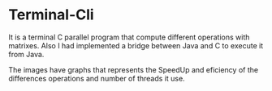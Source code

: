 # Terminal-Cli

It is a terminal C parallel program that compute different operations with matrixes. Also I had implemented a bridge between Java and C to execute it from Java.

The images have graphs that represents the SpeedUp and eficiency of the differences operations and number of threads it use.

